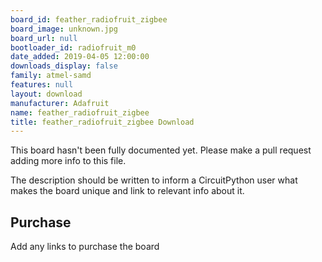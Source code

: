 ```yaml
---
board_id: feather_radiofruit_zigbee
board_image: unknown.jpg
board_url: null
bootloader_id: radiofruit_m0
date_added: 2019-04-05 12:00:00
downloads_display: false
family: atmel-samd
features: null
layout: download
manufacturer: Adafruit
name: feather_radiofruit_zigbee
title: feather_radiofruit_zigbee Download
---
```


This board hasn't been fully documented yet. Please make a pull request adding more info to this file.

The description should be written to inform a CircuitPython user what makes the board unique and link to relevant info about it.

## Purchase
Add any links to purchase the board
